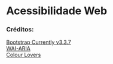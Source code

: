 # Acessibilidade Web

### Créditos:
<a href="http://getbootstrap.com/">Bootstrap Currently v3.3.7</a> <br>
<a href="https://www.w3.org/WAI/intro/aria">WAI-ARIA</a> <br>
<a href="http://www.colourlovers.com/">Colour Lovers</a>
